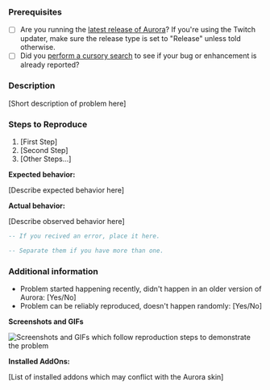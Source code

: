 ### Prerequisites ###

* [ ] Are you running the [latest release of Aurora](https://github.com/Haleth/Aurora/releases)? If you're using the Twitch updater, make sure the release type is set to "Release" unless told otherwise.
* [ ] Did you [perform a cursory search](https://github.com/Haleth/Aurora/issues?utf8=%E2%9C%93&q=is%3Aissue) to see if your bug or enhancement is already reported?

### Description ###

[Short description of problem here]

### Steps to Reproduce ###

1. [First Step]
2. [Second Step]
3. [Other Steps...]

**Expected behavior:**

[Describe expected behavior here]

**Actual behavior:**

[Describe observed behavior here]

``` lua
-- If you recived an error, place it here.
```

``` lua
-- Separate them if you have more than one.
```

### Additional information ###

* Problem started happening recently, didn't happen in an older version of Aurora: [Yes/No]
* Problem can be reliably reproduced, doesn't happen randomly: [Yes/No]

**Screenshots and GIFs**

![Screenshots and GIFs which follow reproduction steps to demonstrate the problem](url)

**Installed AddOns:**

[List of installed addons which may conflict with the Aurora skin]


